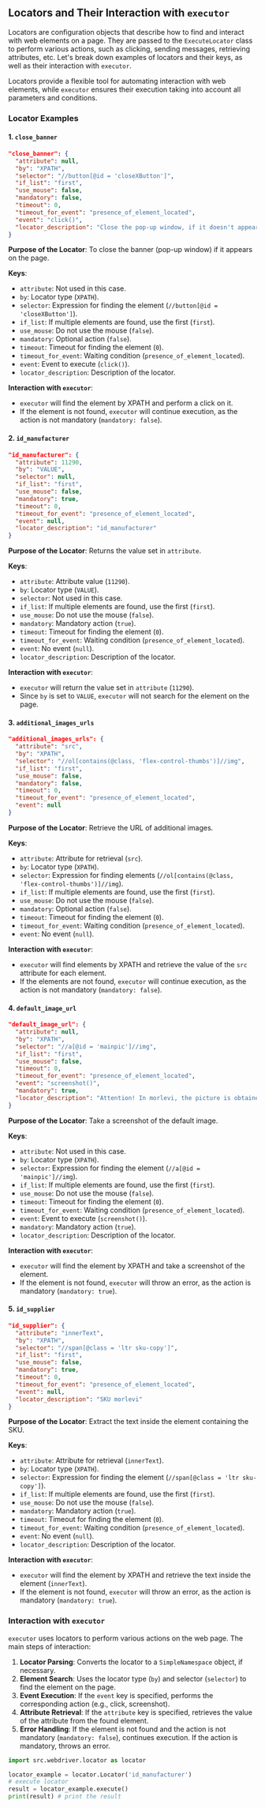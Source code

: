 ## Locators and Their Interaction with `executor`

Locators are configuration objects that describe how to find and interact with web elements on a page. They are passed to the `ExecuteLocator` class to perform various actions, such as clicking, sending messages, retrieving attributes, etc. Let's break down examples of locators and their keys, as well as their interaction with `executor`.

Locators provide a flexible tool for automating interaction with web elements, while `executor` ensures their execution taking into account all parameters and conditions.

### Locator Examples

#### 1. `close_banner`

```json
"close_banner": {
  "attribute": null,
  "by": "XPATH",
  "selector": "//button[@id = 'closeXButton']",
  "if_list": "first",
  "use_mouse": false,
  "mandatory": false,
  "timeout": 0,
  "timeout_for_event": "presence_of_element_located",
  "event": "click()",
  "locator_description": "Close the pop-up window, if it doesn't appear - it's not scary (`mandatory`:`false`)"
}
```

**Purpose of the Locator**: To close the banner (pop-up window) if it appears on the page.

**Keys**:
- `attribute`: Not used in this case.
- `by`: Locator type (`XPATH`).
- `selector`: Expression for finding the element (`//button[@id = 'closeXButton']`).
- `if_list`: If multiple elements are found, use the first (`first`).
- `use_mouse`: Do not use the mouse (`false`).
- `mandatory`: Optional action (`false`).
- `timeout`: Timeout for finding the element (`0`).
- `timeout_for_event`: Waiting condition (`presence_of_element_located`).
- `event`: Event to execute (`click()`).
- `locator_description`: Description of the locator.

**Interaction with `executor`**:
- `executor` will find the element by XPATH and perform a click on it.
- If the element is not found, `executor` will continue execution, as the action is not mandatory (`mandatory: false`).

#### 2. `id_manufacturer`

```json
"id_manufacturer": {
  "attribute": 11290,
  "by": "VALUE",
  "selector": null,
  "if_list": "first",
  "use_mouse": false,
  "mandatory": true,
  "timeout": 0,
  "timeout_for_event": "presence_of_element_located",
  "event": null,
  "locator_description": "id_manufacturer"
}
```

**Purpose of the Locator**: Returns the value set in `attribute`.

**Keys**:
- `attribute`: Attribute value (`11290`).
- `by`: Locator type (`VALUE`).
- `selector`: Not used in this case.
- `if_list`: If multiple elements are found, use the first (`first`).
- `use_mouse`: Do not use the mouse (`false`).
- `mandatory`: Mandatory action (`true`).
- `timeout`: Timeout for finding the element (`0`).
- `timeout_for_event`: Waiting condition (`presence_of_element_located`).
- `event`: No event (`null`).
- `locator_description`: Description of the locator.

**Interaction with `executor`**:
- `executor` will return the value set in `attribute` (`11290`).
- Since `by` is set to `VALUE`, `executor` will not search for the element on the page.

#### 3. `additional_images_urls`

```json
"additional_images_urls": {
  "attribute": "src",
  "by": "XPATH",
  "selector": "//ol[contains(@class, 'flex-control-thumbs')]//img",
  "if_list": "first",
  "use_mouse": false,
  "mandatory": false,
  "timeout": 0,
  "timeout_for_event": "presence_of_element_located",
  "event": null
}
```

**Purpose of the Locator**: Retrieve the URL of additional images.

**Keys**:
- `attribute`: Attribute for retrieval (`src`).
- `by`: Locator type (`XPATH`).
- `selector`: Expression for finding elements (`//ol[contains(@class, 'flex-control-thumbs')]//img`).
- `if_list`: If multiple elements are found, use the first (`first`).
- `use_mouse`: Do not use the mouse (`false`).
- `mandatory`: Optional action (`false`).
- `timeout`: Timeout for finding the element (`0`).
- `timeout_for_event`: Waiting condition (`presence_of_element_located`).
- `event`: No event (`null`).

**Interaction with `executor`**:
- `executor` will find elements by XPATH and retrieve the value of the `src` attribute for each element.
- If the elements are not found, `executor` will continue execution, as the action is not mandatory (`mandatory: false`).

#### 4. `default_image_url`

```json
"default_image_url": {
  "attribute": null,
  "by": "XPATH",
  "selector": "//a[@id = 'mainpic']//img",
  "if_list": "first",
  "use_mouse": false,
  "timeout": 0,
  "timeout_for_event": "presence_of_element_located",
  "event": "screenshot()",
  "mandatory": true,
  "locator_description": "Attention! In morlevi, the picture is obtained through a screenshot and returned as png (`bytes`)"
}
```

**Purpose of the Locator**: Take a screenshot of the default image.

**Keys**:
- `attribute`: Not used in this case.
- `by`: Locator type (`XPATH`).
- `selector`: Expression for finding the element (`//a[@id = 'mainpic']//img`).
- `if_list`: If multiple elements are found, use the first (`first`).
- `use_mouse`: Do not use the mouse (`false`).
- `timeout`: Timeout for finding the element (`0`).
- `timeout_for_event`: Waiting condition (`presence_of_element_located`).
- `event`: Event to execute (`screenshot()`).
- `mandatory`: Mandatory action (`true`).
- `locator_description`: Description of the locator.

**Interaction with `executor`**:
- `executor` will find the element by XPATH and take a screenshot of the element.
- If the element is not found, `executor` will throw an error, as the action is mandatory (`mandatory: true`).

#### 5. `id_supplier`

```json
"id_supplier": {
  "attribute": "innerText",
  "by": "XPATH",
  "selector": "//span[@class = 'ltr sku-copy']",
  "if_list": "first",
  "use_mouse": false,
  "mandatory": true,
  "timeout": 0,
  "timeout_for_event": "presence_of_element_located",
  "event": null,
  "locator_description": "SKU morlevi"
}
```

**Purpose of the Locator**: Extract the text inside the element containing the SKU.

**Keys**:
- `attribute`: Attribute for retrieval (`innerText`).
- `by`: Locator type (`XPATH`).
- `selector`: Expression for finding the element (`//span[@class = 'ltr sku-copy']`).
- `if_list`: If multiple elements are found, use the first (`first`).
- `use_mouse`: Do not use the mouse (`false`).
- `mandatory`: Mandatory action (`true`).
- `timeout`: Timeout for finding the element (`0`).
- `timeout_for_event`: Waiting condition (`presence_of_element_located`).
- `event`: No event (`null`).
- `locator_description`: Description of the locator.

**Interaction with `executor`**:
- `executor` will find the element by XPATH and retrieve the text inside the element (`innerText`).
- If the element is not found, `executor` will throw an error, as the action is mandatory (`mandatory: true`).

### Interaction with `executor`

`executor` uses locators to perform various actions on the web page. The main steps of interaction:

1. **Locator Parsing**: Converts the locator to a `SimpleNamespace` object, if necessary.
2. **Element Search**: Uses the locator type (`by`) and selector (`selector`) to find the element on the page.
3. **Event Execution**: If the `event` key is specified, performs the corresponding action (e.g., click, screenshot).
4. **Attribute Retrieval**: If the `attribute` key is specified, retrieves the value of the attribute from the found element.
5. **Error Handling**: If the element is not found and the action is not mandatory (`mandatory: false`), continues execution. If the action is mandatory, throws an error.

```python
import src.webdriver.locator as locator

locator_example = locator.Locator('id_manufacturer')
# execute locator
result = locator_example.execute()
print(result) # print the result